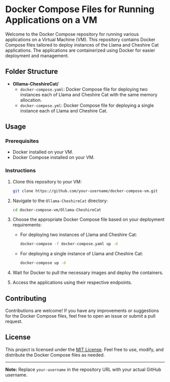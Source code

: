 # Docker Compose Files for Running Applications on a VM

Welcome to the Docker Compose repository for running various applications on a Virtual Machine (VM). This repository contains Docker Compose files tailored to deploy instances of the Llama and Cheshire Cat applications. The applications are containerized using Docker for easier deployment and management.

## Folder Structure

- **Ollama-CheshireCat/**
  - `docker-compose.yaml`: Docker Compose file for deploying two instances each of Llama and Cheshire Cat with the same memory allocation.
  - `docker-compose.yml`: Docker Compose file for deploying a single instance each of Llama and Cheshire Cat.

## Usage

### Prerequisites

- Docker installed on your VM.
- Docker Compose installed on your VM.

### Instructions

1. Clone this repository to your VM:

    ```bash
    git clone https://github.com/your-username/docker-compose-vm.git
    ```

2. Navigate to the `Ollama-CheshireCat` directory:

    ```bash
    cd docker-compose-vm/Ollama-CheshireCat
    ```

3. Choose the appropriate Docker Compose file based on your deployment requirements:
   
   - For deploying two instances of Llama and Cheshire Cat:

        ```bash
        docker-compose -f docker-compose.yaml up -d
        ```

   - For deploying a single instance of Llama and Cheshire Cat:

        ```bash
        docker-compose up -d
        ```

4. Wait for Docker to pull the necessary images and deploy the containers.

5. Access the applications using their respective endpoints.

## Contributing

Contributions are welcome! If you have any improvements or suggestions for the Docker Compose files, feel free to open an issue or submit a pull request.

## License

This project is licensed under the [MIT License](LICENSE). Feel free to use, modify, and distribute the Docker Compose files as needed.

---

**Note:** Replace `your-username` in the repository URL with your actual GitHub username.
